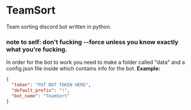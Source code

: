 # TeamSort
Team sorting discord bot written in python.


### note to self: don't fucking --force unless you know exactly what you're fucking.


In order for the bot to work you need to make a folder called "data" and a config.json file inside which contains info for the bot. **Example:**
```json
{
  "token": "PUT BOT TOKEN HERE",
  "default_prefix": "!",
  "bot_name": "TeamSort"
}
```